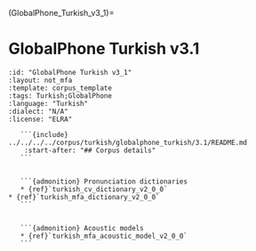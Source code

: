 
(GlobalPhone_Turkish_v3_1)=
# GlobalPhone Turkish v3.1

``````{corpus} GlobalPhone Turkish v3.1
:id: "GlobalPhone Turkish v3_1"
:layout: not_mfa
:template: corpus_template
:tags: Turkish;GlobalPhone
:language: "Turkish"
:dialect: "N/A"
:license: "ELRA"

   ```{include} ../../../../corpus/turkish/globalphone_turkish/3.1/README.md
    :start-after: "## Corpus details"
   ```


   ```{admonition} Pronunciation dictionaries
   * {ref}`turkish_cv_dictionary_v2_0_0`
* {ref}`turkish_mfa_dictionary_v2_0_0`
   ```


   ```{admonition} Acoustic models
   * {ref}`turkish_mfa_acoustic_model_v2_0_0`
   ```
``````
